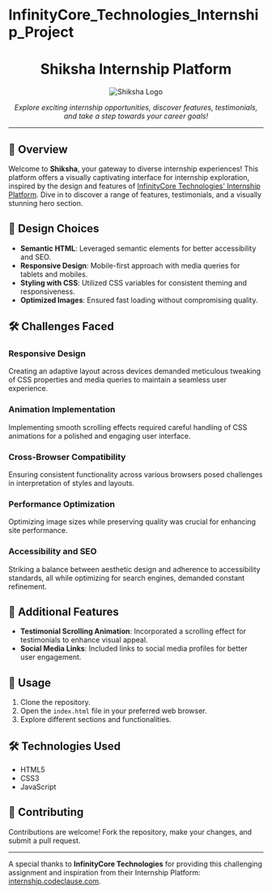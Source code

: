 # InfinityCore_Technologies_Internship_Project
<h1 align="center">Shiksha Internship Platform</h1>

<p align="center">
  <img src="https://your-website.com/images/logo.png" alt="Shiksha Logo">
</p>

<p align="center">
  <em>Explore exciting internship opportunities, discover features, testimonials, and take a step towards your career goals!</em>
</p>

---

## 🚀 Overview
Welcome to **Shiksha**, your gateway to diverse internship experiences! This platform offers a visually captivating interface for internship exploration, inspired by the design and features of [InfinityCore Technologies' Internship Platform](https://internship.codeclause.com/). Dive in to discover a range of features, testimonials, and a visually stunning hero section.

## 🎨 Design Choices
- **Semantic HTML**: Leveraged semantic elements for better accessibility and SEO.
- **Responsive Design**: Mobile-first approach with media queries for tablets and mobiles.
- **Styling with CSS**: Utilized CSS variables for consistent theming and responsiveness.
- **Optimized Images**: Ensured fast loading without compromising quality.

## 🛠️ Challenges Faced
### Responsive Design
Creating an adaptive layout across devices demanded meticulous tweaking of CSS properties and media queries to maintain a seamless user experience.

### Animation Implementation
Implementing smooth scrolling effects required careful handling of CSS animations for a polished and engaging user interface.

### Cross-Browser Compatibility
Ensuring consistent functionality across various browsers posed challenges in interpretation of styles and layouts.

### Performance Optimization
Optimizing image sizes while preserving quality was crucial for enhancing site performance.

### Accessibility and SEO
Striking a balance between aesthetic design and adherence to accessibility standards, all while optimizing for search engines, demanded constant refinement.

## 🌟 Additional Features
- **Testimonial Scrolling Animation**: Incorporated a scrolling effect for testimonials to enhance visual appeal.
- **Social Media Links**: Included links to social media profiles for better user engagement.

## 🚀 Usage
1. Clone the repository.
2. Open the `index.html` file in your preferred web browser.
3. Explore different sections and functionalities.

## 🛠️ Technologies Used
- HTML5
- CSS3
- JavaScript

## 🤝 Contributing
Contributions are welcome! Fork the repository, make your changes, and submit a pull request.

---

A special thanks to **InfinityCore Technologies** for providing this challenging assignment and inspiration from their Internship Platform: [internship.codeclause.com](https://internship.codeclause.com/).

